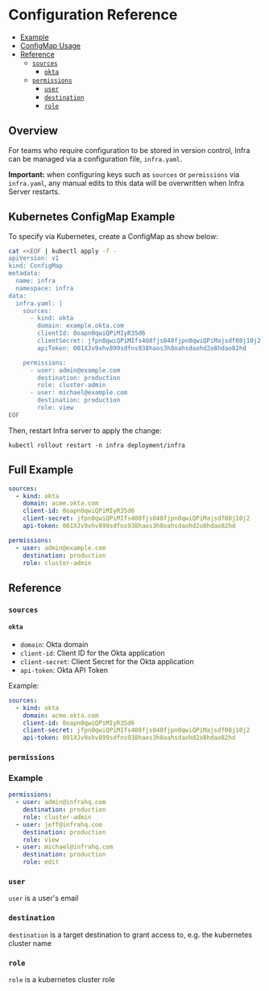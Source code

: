# Configuration Reference

* [Example](#example)
* [ConfigMap Usage](#configmap-usage)
* [Reference](#reference)
  * [`sources`](#sources)
    * [`okta`](#okta)
  * [`permissions`](#permissions)
    * [`user`](#user)
    * [`destination`](#destination)
    * [`role`](#role)

## Overview

For teams who require configuration to be stored in version control, Infra can be managed via a configuration file, `infra.yaml`.

**Important:** when configuring keys such as `sources` or `permissions` via `infra.yaml`, any manual edits to this data will be overwritten when Infra Server restarts.

## Kubernetes ConfigMap Example

To specify via Kubernetes, create a ConfigMap as show below:

```bash
cat <<EOF | kubectl apply -f -
apiVersion: v1
kind: ConfigMap
metadata:
  name: infra
  namespace: infra
data:
  infra.yaml: |
    sources:
      - kind: okta
        domain: example.okta.com
        clientId: 0oapn0qwiQPiMIyR35d6
        clientSecret: jfpn0qwiQPiMIfs408fjs048fjpn0qwiQPiMajsdf08j10j2
        apiToken: 001XJv9xhv899sdfns938haos3h8oahsdaohd2o8hdao82hd

    permissions:
      - user: admin@example.com
        destination: production
        role: cluster-admin
      - user: michael@example.com
        destination: production
        role: view
EOF
```

Then, restart Infra server to apply the change:

```
kubectl rollout restart -n infra deployment/infra
```

## Full Example

```yaml
sources:
  - kind: okta
    domain: acme.okta.com
    client-id: 0oapn0qwiQPiMIyR35d6
    client-secret: jfpn0qwiQPiMIfs408fjs048fjpn0qwiQPiMajsdf08j10j2
    api-token: 001XJv9xhv899sdfns938haos3h8oahsdaohd2o8hdao82hd

permissions:
  - user: admin@example.com
    destination: production
    role: cluster-admin
```


## Reference

### `sources`

#### `okta`

* `domain`: Okta domain
* `client-id`: Client ID for the Okta application
* `client-secret`: Client Secret for the Okta application
* `api-token`: Okta API Token

Example:

```yaml
sources:
  - kind: okta
    domain: acme.okta.com
    client-id: 0oapn0qwiQPiMIyR35d6
    client-secret: jfpn0qwiQPiMIfs408fjs048fjpn0qwiQPiMajsdf08j10j2
    api-token: 001XJv9xhv899sdfns938haos3h8oahsdaohd2o8hdao82hd
```

### `permissions`

### Example

```yaml
permissions:
  - user: admin@infrahq.com
    destination: production
    role: cluster-admin
  - user: jeff@infrahq.com
    destination: production
    role: view
  - user: michael@infrahq.com
    destination: production
    role: edit
```

### `user`

`user` is a user's email

### `destination`

`destination` is a target destination to grant access to, e.g. the kubernetes cluster name

### `role`

`role` is a kubernetes cluster role

